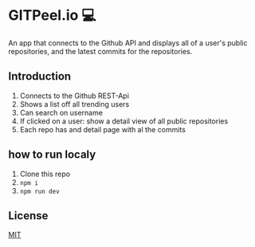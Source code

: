 # GITPeel.io 💻

An app that connects to the Github API and displays all of a user's public repositories, and the latest commits for the repositories.

## Introduction

1. Connects to the Github REST-Api
2. Shows a list off all trending users
3. Can search on username
4. If clicked on a user: show a detail view of all public repositories
5. Each repo has and detail page with al the commits

## how to run localy

1. Clone this repo
2. `npm i`
3. `npm run dev`

## License

[MIT](https://choosealicense.com/licenses/mit/)
